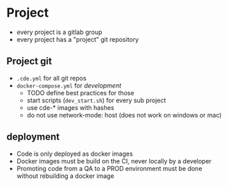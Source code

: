 # Project

 * every project is a gitlab group
 * every project has a "project" git repository


## Project git

 * `.cde.yml` for all git repos
 * `docker-compose.yml` for *development*
   * TODO define best practices for those
   * start scripts (`dev_start.sh`) for every sub project
   * use cde-* images with hashes
   * do not use network-mode: host (does not work on windows or mac)


## deployment

 * Code is only deployed as docker images
 * Docker images must be build on the CI, never locally by a developer
 * Promoting code from a QA to a PROD environment must be done without rebuilding a docker image
